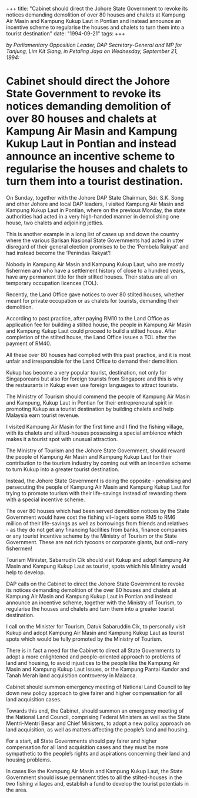 +++ 
title: "Cabinet should direct the Johore State Government to revoke its notices demanding demolition of over 80 houses and chalets at Kampung Air Masin and Kampung Kukup Laut in Pontian and instead announce an incentive scheme to regularise the houses and chalets to turn them into a tourist destination"
date: "1994-09-21"
tags:
+++

_by Parliamentary Opposition Leader, DAP Secretary-General and MP for Tanjung, Lim Kit Siang, in Petaling Jaya on Wednesday, September 21, 1994:_

# Cabinet should direct the Johore State Government to revoke its notices demanding demolition of over 80 houses and chalets at Kampung Air Masin and Kampung Kukup Laut in Pontian and instead announce an incentive scheme to regularise the houses and chalets to turn them into a tourist destination.

On Sunday, together with the Johore DAP State Chairman, Sdr. S.K. Song and other Johore and local DAP leaders, I visited Kampung Air Masin and Kampung Kukup Laut in Pontian, where on the previous Monday, the state authorities had acted in a very high-handed manner in demolishing one house, two chalets and adjoining jetties.</u>

This is another example in a long list of cases up and down the country where the various Barisan Nasional State Governments had acted in utter disregard of their general election promises to be the  ‘Pembela Rakyat’ and had instead become the ‘Penindas Rakyat’!

Nobody in Kampung Air Masin and Kampung Kukup Laut, who are mostly fishermen and who have a settlement history of close to a hundred years, have any permanent title for their stilted houses. Their status are all on temporary occupation licences (TOL).

Recently, the Land Office gave notices to over 80 stilted houses, whether meant for private occupation or as chalets for tourists, demanding their demolition.

According to past practice, after paying RM10 to the Land Office as application fee for building a stilted house, the people in Kampung Air Masin and Kampung Kukup Laut could proceed to build a stilted house. After completion of the stilted house, the Land Office issues a TOL after the payment of RM40.

All these over 80 houses had complied with this past practice, and it is most unfair and irresponsible for the Land Office to demand their demolition.

Kukup has become a very popular tourist, destination, not only for Singaporeans but also for foreign tourists from Singapore and this is why the restaurants in Kukup even use foreign languages to attract tourists.

The Ministry of Tourism should commend the people of Kampung Air Masin and Kampung, Kukup Laut in Pontian for their entrepreneural spirit in promoting Kukup as a tourist destination by building chalets and help Malaysia earn tourist revenue.

I visited Kampung Air Masin for the first time and I find the fishing village, with its chalets and stilted-houses possessing a special ambience which makes it a tourist spot with unusual attraction.

The Ministry of Tourism and the Johore State Government, should reward the people of Kampung Air Masin and Kampung Kukup Laut for their contribution to the tourism industry by coming out with an incentive scheme to turn Kukup into a greater tourist destination.



Instead, the Johore State Government is doing the opposite - penalising and persecuting the people of Kampung Air Masin and Kampung Kukup Laut for trying to promote tourism with their life-savings    instead of rewarding them with a special incentive scheme.

The over 80 houses which had been served demolition notices by the State Government would have cost the fishing vil¬lagers some RM5 to RM6 million of their life-savings as well as borrowings from friends and relatives - as they do not get any financing facilities from banks, finance companies or any tourist incentive scheme by the Ministry of Tourism or the State Government. These are not rich tycoons or corporate giants, but ordi¬nary fishermen!

Tourism Minister, Sabarrudin Cik should visit Kukup and adopt Kampung Air Masin and Kampung Kukup Laut as tourist, spots which his Ministry would help to develop.

DAP calls on the Cabinet to direct the Johore State Government to revoke its notices demanding demolition of the over 80 houses and chalets at Kampung Air Masin and Kampung Kukup Laut in Pontian and instead announce an incentive scheme, together with the Ministry of Tourism, to regularise the houses and chalets and turn them into a greater tourist destination.

I call on the Minister for Tourism, Datuk Sabaruddin Cik, to personally visit Kukup and adopt Kampung Air Masin and Kampung Kukup Laut as tourist spots which would be fully promoted by the Ministry of Tourism.

There is in fact a need for the Cabinet to direct all State Governments to adopt a more enlightened and people-oriented approach to problems of land and housing, to avoid injustices to the people like the Kampung Air Masin and Kampung Kukup Laut issues, or the Kampung Pantai Kundor and Tanah Merah land acquisition controversy in Malacca.

Cabinet should summon emergency meeting of National Land Council to lay down new policy approach to give fairer and higher compensation for all land acquisition cases.

Towards this end, the Cabinet, should summon an emergency meeting of the National Land Council, comprising Federal Ministers as well as the State Mentri-Mentri Besar and Chief Ministers, to adopt a new policy approach on land acquisition, as well as matters affecting the people’s land and housing.

For a start, all State Governments should pay fairer and higher compensation for all land acquisition cases and they must be more sympathetic to the people’s rights and aspirations concerning their land and housing problems.

In cases like the Kampung Air Masin and Kampung Kukup Laut, the State Government should issue permanent titles to all the stilted-houses in the two fishing villages and, establish a fund to develop the tourist potentials in the area.
 
